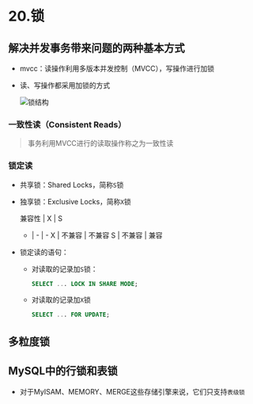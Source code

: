 # 20.锁

## 解决并发事务带来问题的两种基本方式

- mvcc：读操作利用多版本并发控制（MVCC），写操作进行加锁
- 读、写操作都采用加锁的方式

  ![锁结构](https://user-gold-cdn.xitu.io/2019/4/29/16a680105e955d9a?imageslim)

### 一致性读（Consistent Reads）

>事务利用MVCC进行的读取操作称之为一致性读

### 锁定读

- 共享锁：Shared Locks，简称`S`锁
- 独享锁：Exclusive Locks，简称`X`锁

    兼容性 | X | S
    - | - | -
    X | 不兼容 | 不兼容
    S | 不兼容 | 兼容

- 锁定读的语句：
  - 对读取的记录加`S`锁：

    ```sql
    SELECT ... LOCK IN SHARE MODE;
    ```

  - 对读取的记录加`X`锁

    ```sql
    SELECT ... FOR UPDATE;
    ```

## 多粒度锁

## MySQL中的行锁和表锁

- 对于MyISAM、MEMORY、MERGE这些存储引擎来说，它们只支持`表级锁`